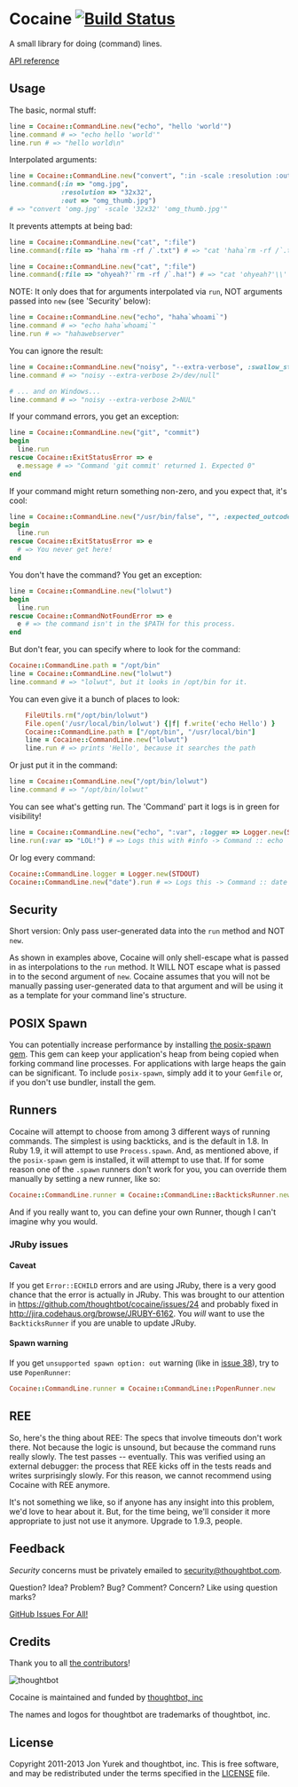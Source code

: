 # Cocaine [![Build Status](https://secure.travis-ci.org/thoughtbot/cocaine.png)](http://travis-ci.org/thoughtbot/cocaine)

A small library for doing (command) lines.

[API reference](http://rubydoc.info/gems/cocaine/)

## Usage

The basic, normal stuff:

```ruby
line = Cocaine::CommandLine.new("echo", "hello 'world'")
line.command # => "echo hello 'world'" 
line.run # => "hello world\n" 
```

Interpolated arguments:

```ruby
line = Cocaine::CommandLine.new("convert", ":in -scale :resolution :out")
line.command(:in => "omg.jpg",
             :resolution => "32x32",
             :out => "omg_thumb.jpg")
# => "convert 'omg.jpg' -scale '32x32' 'omg_thumb.jpg'"
```

It prevents attempts at being bad:

```ruby
line = Cocaine::CommandLine.new("cat", ":file")
line.command(:file => "haha`rm -rf /`.txt") # => "cat 'haha`rm -rf /`.txt'"

line = Cocaine::CommandLine.new("cat", ":file")
line.command(:file => "ohyeah?'`rm -rf /`.ha!") # => "cat 'ohyeah?'\\''`rm -rf /`.ha!'"
```

NOTE: It only does that for arguments interpolated via `run`, NOT arguments
passed into `new` (see 'Security' below):

```ruby
line = Cocaine::CommandLine.new("echo", "haha`whoami`")
line.command # => "echo haha`whoami`"
line.run # => "hahawebserver"
```

You can ignore the result:

```ruby
line = Cocaine::CommandLine.new("noisy", "--extra-verbose", :swallow_stderr => true)
line.command # => "noisy --extra-verbose 2>/dev/null"

# ... and on Windows...
line.command # => "noisy --extra-verbose 2>NUL"
```

If your command errors, you get an exception:

```ruby
line = Cocaine::CommandLine.new("git", "commit")
begin
  line.run
rescue Cocaine::ExitStatusError => e
  e.message # => "Command 'git commit' returned 1. Expected 0"
end
```

If your command might return something non-zero, and you expect that, it's cool:

```ruby
line = Cocaine::CommandLine.new("/usr/bin/false", "", :expected_outcodes => [0, 1])
begin
  line.run
rescue Cocaine::ExitStatusError => e
  # => You never get here!
end
```

You don't have the command? You get an exception:

```ruby
line = Cocaine::CommandLine.new("lolwut")
begin
  line.run
rescue Cocaine::CommandNotFoundError => e
  e # => the command isn't in the $PATH for this process.
end
```

But don't fear, you can specify where to look for the command:

```ruby
Cocaine::CommandLine.path = "/opt/bin"
line = Cocaine::CommandLine.new("lolwut")
line.command # => "lolwut", but it looks in /opt/bin for it.
```

You can even give it a bunch of places to look:

```ruby
    FileUtils.rm("/opt/bin/lolwut")
    File.open('/usr/local/bin/lolwut') {|f| f.write('echo Hello') }
    Cocaine::CommandLine.path = ["/opt/bin", "/usr/local/bin"]
    line = Cocaine::CommandLine.new("lolwut")
    line.run # => prints 'Hello', because it searches the path
```

Or just put it in the command:

```ruby
line = Cocaine::CommandLine.new("/opt/bin/lolwut")
line.command # => "/opt/bin/lolwut"
```

You can see what's getting run. The 'Command' part it logs is in green for visibility!

```ruby
line = Cocaine::CommandLine.new("echo", ":var", :logger => Logger.new(STDOUT))
line.run(:var => "LOL!") # => Logs this with #info -> Command :: echo 'LOL!'
```

Or log every command:

```ruby
Cocaine::CommandLine.logger = Logger.new(STDOUT)
Cocaine::CommandLine.new("date").run # => Logs this -> Command :: date
```

## Security

Short version: Only pass user-generated data into the `run` method and NOT
`new`.

As shown in examples above, Cocaine will only shell-escape what is passed in as
interpolations to the `run` method. It WILL NOT escape what is passed in to the
second argument of `new`. Cocaine assumes that you will not be manually
passing user-generated data to that argument and will be using it as a template
for your command line's structure.

## POSIX Spawn

You can potentially increase performance by installing [the posix-spawn
gem](https://rubygems.org/gems/posix-spawn). This gem can keep your
application's heap from being copied when forking command line
processes. For applications with large heaps the gain can be
significant. To include `posix-spawn`, simply add it to your `Gemfile` or,
if you don't use bundler, install the gem.

## Runners

Cocaine will attempt to choose from among 3 different ways of running commands.
The simplest is using backticks, and is the default in 1.8. In Ruby 1.9, it
will attempt to use `Process.spawn`. And, as mentioned above, if the
`posix-spawn` gem is installed, it will attempt to use that. If for some reason
one of the `.spawn` runners don't work for you, you can override them manually
by setting a new runner, like so:

```ruby
Cocaine::CommandLine.runner = Cocaine::CommandLine::BackticksRunner.new
```

And if you really want to, you can define your own Runner, though I can't
imagine why you would.

### JRuby issues

#### Caveat

If you get `Error::ECHILD` errors and are using JRuby, there is a very good
chance that the error is actually in JRuby. This was brought to our attention
in https://github.com/thoughtbot/cocaine/issues/24 and probably fixed in
http://jira.codehaus.org/browse/JRUBY-6162. You *will* want to use the
`BackticksRunner` if you are unable to update JRuby.

#### Spawn warning

If you get `unsupported spawn option: out` warning (like in [issue 38](https://github.com/thoughtbot/cocaine/issues/38)),
try to use `PopenRunner`:

```ruby
Cocaine::CommandLine.runner = Cocaine::CommandLine::PopenRunner.new
```


## REE

So, here's the thing about REE: The specs that involve timeouts don't work
there. Not because the logic is unsound, but because the command runs really
slowly. The test passes -- eventually. This was verified using an external
debugger: the process that REE kicks off in the tests reads and writes
surprisingly slowly. For this reason, we cannot recommend using Cocaine with
REE anymore.

It's not something we like, so if anyone has any insight into this problem,
we'd love to hear about it. But, for the time being, we'll consider it more
appropriate to just not use it anymore. Upgrade to 1.9.3, people.

## Feedback

*Security* concerns must be privately emailed to
[security@thoughtbot.com](security@thoughtbot.com).

Question? Idea? Problem? Bug? Comment? Concern? Like using question marks?

[GitHub Issues For All!](https://github.com/thoughtbot/cocaine/issues)

## Credits

Thank you to all [the contributors](https://github.com/thoughtbot/cocaine/graphs/contributors)!

![thoughtbot](http://thoughtbot.com/logo.png)

Cocaine is maintained and funded by [thoughtbot, inc](http://thoughtbot.com/community)

The names and logos for thoughtbot are trademarks of thoughtbot, inc.

## License

Copyright 2011-2013 Jon Yurek and thoughtbot, inc. This is free software, and
may be redistributed under the terms specified in the
[LICENSE](https://github.com/thoughtbot/cocaine/blob/master/LICENSE)
file.
